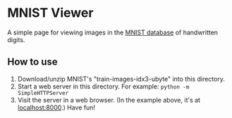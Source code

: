 # MNIST Viewer

A simple page for viewing images in the [MNIST database](http://yann.lecun.com/exdb/mnist/) of handwritten digits.

## How to use

1. Download/unzip MNIST's "train-images-idx3-ubyte" into this directory.
2. Start a web server in this directory. For example:
    `python -m SimpleHTTPServer`
3. Visit the server in a web browser. (In the example above, it's at [localhost:8000](http://localhost:8000).) Have fun!


